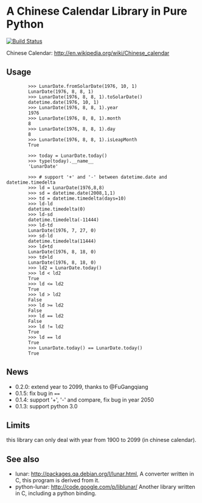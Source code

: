 # A Chinese Calendar Library in Pure Python

[![Build Status](https://travis-ci.org/lidaobing/python-lunardate.svg?branch=master)](https://travis-ci.org/lidaobing/python-lunardate)

Chinese Calendar: http://en.wikipedia.org/wiki/Chinese_calendar

## Usage

```
        >>> LunarDate.fromSolarDate(1976, 10, 1)
        LunarDate(1976, 8, 8, 1)
        >>> LunarDate(1976, 8, 8, 1).toSolarDate()
        datetime.date(1976, 10, 1)
        >>> LunarDate(1976, 8, 8, 1).year
        1976
        >>> LunarDate(1976, 8, 8, 1).month
        8
        >>> LunarDate(1976, 8, 8, 1).day
        8
        >>> LunarDate(1976, 8, 8, 1).isLeapMonth
        True

        >>> today = LunarDate.today()
        >>> type(today).__name__
        'LunarDate'

        >>> # support '+' and '-' between datetime.date and datetime.timedelta
        >>> ld = LunarDate(1976,8,8)
        >>> sd = datetime.date(2008,1,1)
        >>> td = datetime.timedelta(days=10)
        >>> ld-ld
        datetime.timedelta(0)
        >>> ld-sd
        datetime.timedelta(-11444)
        >>> ld-td
        LunarDate(1976, 7, 27, 0)
        >>> sd-ld
        datetime.timedelta(11444)
        >>> ld+td
        LunarDate(1976, 8, 18, 0)
        >>> td+ld
        LunarDate(1976, 8, 18, 0)
        >>> ld2 = LunarDate.today()
        >>> ld < ld2
        True
        >>> ld <= ld2
        True
        >>> ld > ld2
        False
        >>> ld >= ld2
        False
        >>> ld == ld2
        False
        >>> ld != ld2
        True
        >>> ld == ld
        True
        >>> LunarDate.today() == LunarDate.today()
        True
```

## News

* 0.2.0: extend year to 2099, thanks to @FuGangqiang
* 0.1.5: fix bug in `==`
* 0.1.4: support '+', '-' and compare, fix bug in year 2050
* 0.1.3: support python 3.0

## Limits

this library can only deal with year from 1900 to 2099 (in chinese calendar).

## See also

* lunar: http://packages.qa.debian.org/l/lunar.html,
  A converter written in C, this program is derived from it.
* python-lunar: http://code.google.com/p/liblunar/
  Another library written in C, including a python binding.
